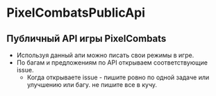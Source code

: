 # PixelCombatsPublicApi
## Публичный API игры PixelCombats
* Используя данный апи можно писать свои режимы в игре.
* По багам и предложениям по API открываем соответствующие issue.
  - Когда открываете issue - пишите ровно по одной задаче или улучшению или багу. не пишите все в кучу.
